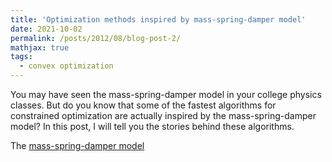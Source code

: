 ```yaml
---
title: 'Optimization methods inspired by mass-spring-damper model'
date: 2021-10-02
permalink: /posts/2012/08/blog-post-2/
mathjax: true
tags:
  - convex optimization
---
```


You may have seen the mass-spring-damper model in your college physics classes. But do you know that some of the fastest algorithms for constrained optimization are actually inspired by the mass-spring-damper model? In this post, I will tell you the stories behind these algorithms.   

The [mass-spring-damper model](https://en.wikipedia.org/wiki/Mass-spring-damper_model)
